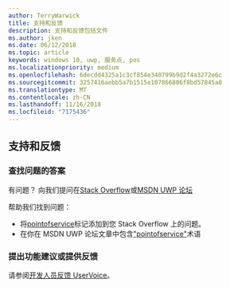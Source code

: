 ```yaml
---
author: TerryWarwick
title: 支持和反馈
description: 支持和反馈包括文件
ms.author: jken
ms.date: 06/12/2018
ms.topic: article
keywords: windows 10, uwp, 服务点, pos
ms.localizationpriority: medium
ms.openlocfilehash: 6decdd4325a1c3cf854e340799b9d2f4a3272e6c
ms.sourcegitcommit: 3257416aebb5a7b1515e107866806f8bd57845a8
ms.translationtype: MT
ms.contentlocale: zh-CN
ms.lasthandoff: 11/16/2018
ms.locfileid: "7175436"
---
```

## <a name="support-and-feedback"></a>支持和反馈

### <a name="find-answers-to-your-questions"></a>查找问题的答案

有问题？ 向我们提问在[Stack Overflow](https://aka.ms/pos-stackoverflow)或[MSDN UWP 论坛](https://aka.ms/pos-msdn-uwpforum)

帮助我们找到问题：
- 将[pointofservice](https://aka.ms/pos-stackoverflow)标记添加到您 Stack Overflow 上的问题。 
- 在你在 MSDN UWP 论坛文章中包含["pointofservice"](https://aka.ms/pos-msdn-uwpforum)术语

### <a name="make-feature-suggestions-or-give-feedback"></a>提出功能建议或提供反馈
请参阅[开发人员反馈 UserVoice](https://wpdev.uservoice.com/forums/110705-universal-windows-platform?category_id=202594)。